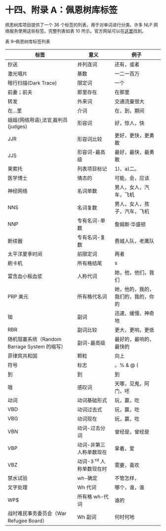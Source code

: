 # 十四、附录 A：佩恩树库标签

佩恩树库项目提供了一个 36 个标签的列表，用于对单词进行分类。许多 NLP 网络服务使用这些标签。完整列表如表 10 所示。官方网站可以在[这里](https://www.ling.upenn.edu/courses/Fall_2003/ling001/penn_treebank_pos.html)找到。

表 9–佩恩树库标签列表

| 标签 | 意义 | 例子 |
| --- | --- | --- |
| 抄送 | 并列连词 | 还有，或者 |
| 激光唱片 | 基数 | 一二一百万 |
| 暗行扫描(Dark Trace) | 限定词 | 一个 |
| 前妻；前夫 | 那里存在 | 在那里 |
| 转发 | 外来词 | 交通流量很大 |
| 在…里 | 介词 | 在，到，期间 |
| 姐姐(网络用语)ˌ法官ˌ裁判员(judges) | 形容词 | 好，惊人，快 |
| JJR | 形容词比较 | 更好，更快，更勇敢 |
| JJS | 形容词-最高级 | 最好，最快，最勇敢 |
| 莱索托 | 列表项目标记 | 1)、a)二。 |
| 医学博士 | 情态的 | 可能，会，应该 |
| 神经网络 | 名词单数 | 男人，女人，汽车，飞机 |
| NNS | 名词复数 | 男人，女人，孩子，汽车，飞机 |
| NNP | 专有名词-单数 | 詹姆斯·华盛顿 |
| 断续器 | 专有名词-复数 | 费城人队，老鹰队 |
| 太平洋夏季时间 | 前限定词 | 两者 |
| 刷卡机 | 所有格结尾 | s |
| 富含血小板血浆 | 人称代词 | 她，他，他们，我们 |
| PRP 美元 | 所有格代名词 | 她，他的，我的，我们的，我的，你的 |
| 铷 | 副词 | 迅速、缓慢、神奇地 |
| RBR | 副词比较 | 更大，更响，更低 |
| 随机阻塞系统（Random Barrage System 的缩写） | 副词-最高级 | 最好的，最响的，最快的 |
| 菲律宾共和国 | 颗粒 | 向上 |
| 符号 | 标志 | 。% & @ ( |
| 到 | 到 | 到 |
| 哦 | 感叹词 | 天哪，见鬼，阿门，呸 |
| 动词 | 动词基础形式 | 玩，赢，吃 |
| VBD | 动词过去式 | 玩，赢，吃 |
| VBG | 动词现在 | 玩，赢，吃 |
| VBN | 动词-过去分词 | 曾经是，曾经是 |
| VBP | 动词-非第三人称单数现在 | 拿着，爱 |
| VBZ | 动词-3 <sup>rd</sup> 人称单数现在时 | 需要，喜欢 |
| 禁水试验 | wh-确定 | 不管怎样， |
| 文字处理 | Wh 代词 | 哪个，谁，谁 |
| WP$ | 所有格 wh-代词 | 谁的 |
| 战时难民事务委员会（War Refugee Board） | Wh 副词 | 何时何地 |